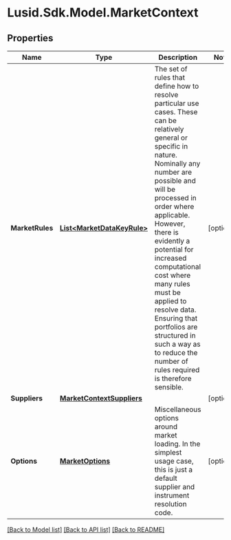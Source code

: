 # Lusid.Sdk.Model.MarketContext
## Properties

Name | Type | Description | Notes
------------ | ------------- | ------------- | -------------
**MarketRules** | [**List&lt;MarketDataKeyRule&gt;**](MarketDataKeyRule.md) | The set of rules that define how to resolve particular use cases. These can be relatively general or specific in nature.  Nominally any number are possible and will be processed in order where applicable. However, there is evidently a potential  for increased computational cost where many rules must be applied to resolve data. Ensuring that portfolios are structured in  such a way as to reduce the number of rules required is therefore sensible. | [optional] 
**Suppliers** | [**MarketContextSuppliers**](MarketContextSuppliers.md) |  | [optional] 
**Options** | [**MarketOptions**](MarketOptions.md) | Miscellaneous options around market loading. In the simplest usage case, this is just a default supplier and instrument resolution code. | [optional] 

[[Back to Model list]](../README.md#documentation-for-models) [[Back to API list]](../README.md#documentation-for-api-endpoints) [[Back to README]](../README.md)

